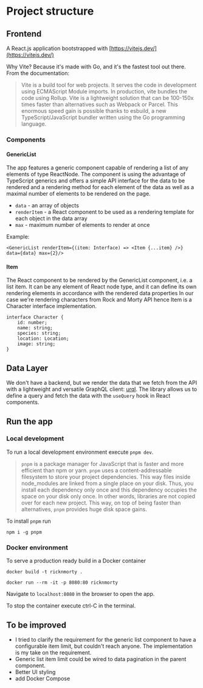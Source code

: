 # Project structure

## Frontend

A React.js application bootstrapped with [https://vitejs.dev/](https://vitejs.dev/)

Why Vite? Because it's made with Go, and it's the fastest tool out there. From the documentation:
>   Vite is a build tool for web projects.
    It serves the code in development using ECMAScript Module imports.
    In production, vite bundles the code using Rollup.
    Vite is a lightweight solution that can be 100-150x times faster
    than alternatives such as Webpack or Parcel.
    This enormous speed gain is possible thanks to esbuild,
    a new TypeScript/JavaScript bundler written using the Go programming language.

### Components

#### GenericList

The app features a generic component capable of rendering a list of any elements of type ReactNode. 
The component is using the advantage of TypeScript generics and offers a simple API interface for 
the data to be rendered and a rendering method for each element of the data as well as a maximal number of
elements to be rendered on the page.

- `data` - an array of objects
- `renderItem` - a React component to be used as a rendering template for each object in the data array
- `max` - maximum number of elements to render at once

Example:
```tsx
<GenericList renderItem={(item: Interface) => <Item {...item} />} data={data} max={2}/>
```

#### Item
The React component to be rendered by the GenericList component, i.e. a list item. It can be any element 
of React node type, and it can define its own rendering elements in accordance with the rendered data properties
In our case we're rendering characters from Rock and Morty API hence Item is a Character interface implementation.

```tsx
interface Character {
    id: number;
    name: string;
    species: string;
    location: Location;
    image: string;
}
```

## Data Layer

We don't have a backend, but we render the data that we fetch from the API with a lightweight and versatile GraphQL client: [urql](https://formidable.com/open-source/urql/docs/basics/react-preact/).
The library allows us to define a query and fetch the data with the `useQuery` hook in React components.

## Run the app

### Local development

To run a local development environment execute `pnpm dev`. 

> `pnpm` is a package manager for JavaScript that is faster and more efficient than npm or yarn.
> `pnpm` uses a content-addressable filesystem to store your project dependencies. 
> This way files inside node_modules are linked from a single place on your disk. 
> Thus, you install each dependency only once and this dependency occupies the space on your disk only once. 
> In other words, libraries are not copied over for each new project. 
> This way, on top of being faster than alternatives, `pnpm` provides huge disk space gains.

To install `pnpm` run

```shell
npm i -g pnpm
```

### Docker environment

To serve a production ready build in a Docker container

`docker build -t ricknmorty .`

`docker run --rm -it -p 8080:80 ricknmorty`

Navigate to `localhost:8080` in the browser to open the app.

To stop the container execute ctrl-C in the terminal.


## To be improved

- I tried to clarify the requirement for the generic list component to have a configurable 
item limit, but couldn't reach anyone. The implementation is my take on the requirement.
- Generic list item limit could be wired to data pagination in the parent component.
- Better UI styling
- add Docker Compose 
